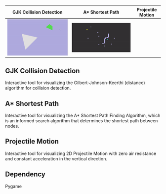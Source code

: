 | GJK Collision Detection | A* Shortest Path | Projectile Motion |
| ------------- |:-------------:| ------------- |
| ![gjk](gifs/gjk.gif) | ![astar](gifs/astar.gif) | 

## GJK Collision Detection
Interactive tool for visualizing the Gilbert-Johnson-Keerthi (distance) 
algorithm for collision detection. 

## A* Shortest Path
Interactive tool for visualizing the A* Shortest Path Finding Algorithm, 
which is an informed search algorithm that determines the shortest path 
between nodes.

## Projectile Motion
Interactive tool for visualizing 2D Projectile Motion with zero air 
resistance and constant acceleration in the vertical direction.

## Dependency 
Pygame
